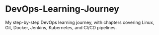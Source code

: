# DevOps-Learning-Journey
My step-by-step DevOps learning journey, with chapters covering Linux, Git, Docker, Jenkins, Kubernetes, and CI/CD pipelines.
